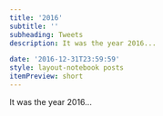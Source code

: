 ```yaml
---
title: '2016'
subtitle: ''
subheading: Tweets
description: It was the year 2016...

date: '2016-12-31T23:59:59'
style: layout-notebook posts
itemPreview: short
---
```

It was the year 2016...

